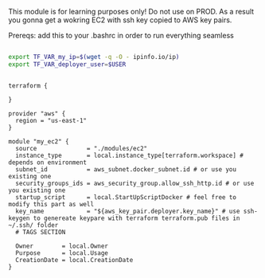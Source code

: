 This module is for learning purposes only! Do not use on PROD.
As a result you gonna get a wokring EC2 with ssh key copied to AWS key pairs.

Prereqs:
add this to your .bashrc in order to run everything seamless

```bash

export TF_VAR_my_ip=$(wget -q -O - ipinfo.io/ip)
export TF_VAR_deployer_user=$USER

```


```hcl

terraform {

}

provider "aws" {
  region = "us-east-1"
}

module "my_ec2" {
  source              = "./modules/ec2"
  instance_type       = local.instance_type[terraform.workspace] # depends on environment
  subnet_id           = aws_subnet.docker_subnet.id # or use you existing one
  security_groups_ids = aws_security_group.allow_ssh_http.id # or use you existing one
  startup_script      = local.StartUpScriptDocker # feel free to modify this part as well
  key_name            = "${aws_key_pair.deployer.key_name}" # use ssh-keygen to genereate keypare with terraform terraform.pub files in ~/.ssh/ folder
  # TAGS SECTION

  Owner        = local.Owner
  Purpose      = local.Usage
  CreationDate = local.CreationDate
}
```